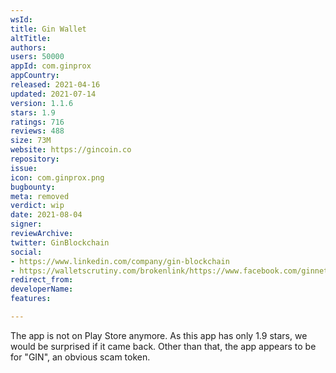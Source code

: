 ```yaml
---
wsId: 
title: Gin Wallet
altTitle: 
authors: 
users: 50000
appId: com.ginprox
appCountry: 
released: 2021-04-16
updated: 2021-07-14
version: 1.1.6
stars: 1.9
ratings: 716
reviews: 488
size: 73M
website: https://gincoin.co
repository: 
issue: 
icon: com.ginprox.png
bugbounty: 
meta: removed
verdict: wip
date: 2021-08-04
signer: 
reviewArchive: 
twitter: GinBlockchain
social:
- https://www.linkedin.com/company/gin-blockchain
- https://walletscrutiny.com/brokenlink/https://www.facebook.com/ginnetworks
redirect_from: 
developerName: 
features: 

---
```


The app is not on Play Store anymore. As this app has only 1.9 stars, we would
be surprised if it came back.
Other than that, the app appears to be for "GIN", an obvious scam token.
